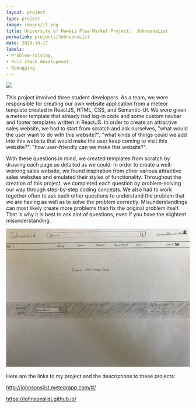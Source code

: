 ```yaml
---
layout: project
type: project
image: images/jl.png
title: University of Hawaii Flea Market Project:  JohnsonsList
permalink: projects/JohnsonsList
date: 2019-10-17
labels:
- Problem-solving, 
- Full stack development
- Debugging
---
```


<img src="../images/j1.png">

This project involved three student developers.  As a team, we were responsible for creating our own website application from a meteor template created in ReactJS, HTML, CSS, and Semantic-UI.  We were given a meteor template that already had log-in code and some custom navbar and footer templates written in ReactJS.  In order to create an attractive sales website, we had to start from scratch and ask ourselves, "what would the user want to do with this website?", "what kinds of things could we add into this website that would make the user keep coming to visit this website?",  "how user-friendly can we make this website?".  

With these questions in mind, we created templates from scratch by drawing each page as detailed as we could.  In order to create a well-working sales website, we found inspiration from other various attractive sales websites and emulated their styles of functionality.  Throughout the creation of this project, we completed each question by problem-solving our way through step-by-step coding concepts.  We also had to work together often to ask each other questions to understand the problem that we are having as well as to solve the problem correctly.  Misunderstandings can most likely create more problems than fix the original problem itself.  That is why it is best to ask alot of questions, even if you have the slightest misunderstanding.  

<img class="ui image" src="../images/MockpageJL.jpg">


Here are the links to my project and the descriptions to these projects:

http://johnsonslist.meteorapp.com/#/

https://johnsonslist.github.io/
